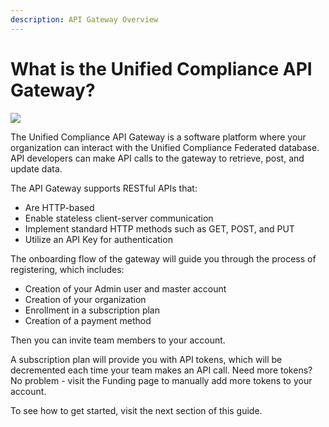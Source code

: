 ```yaml
---
description: API Gateway Overview
---
```


# What is the Unified Compliance API Gateway?

![](.gitbook/assets/260x260white\_background.png)

The Unified Compliance API Gateway is a software platform where your organization can interact with the Unified Compliance Federated database. API developers can make API calls to the gateway to retrieve, post, and update data. &#x20;

The API Gateway supports RESTful APIs that:

* Are HTTP-based
* Enable stateless client-server communication
* Implement standard HTTP methods such as GET, POST, and PUT
* Utilize an API Key for authentication

The onboarding flow of the gateway will guide you through the process of registering, which includes:

* Creation of your Admin user and master account
* Creation of your organization
* Enrollment in a subscription plan
* Creation of a payment method

Then you can invite team members to your account.

A subscription plan will provide you with API tokens, which will be decremented each time your team makes an API call.  Need more tokens?  No problem - visit the Funding page to manually add more tokens to your account. &#x20;

To see how to get started, visit the next section of this guide.
